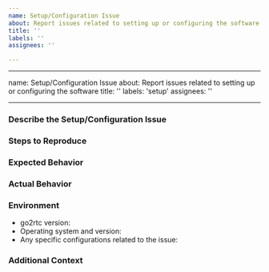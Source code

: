 ```yaml
---
name: Setup/Configuration Issue
about: Report issues related to setting up or configuring the software
title: ''
labels: ''
assignees: ''

---
```


---
name: Setup/Configuration Issue
about: Report issues related to setting up or configuring the software
title: ''
labels: 'setup'
assignees: ''

---

### Describe the Setup/Configuration Issue
<!-- A clear and concise description of what the issue is. -->

### Steps to Reproduce
<!--
1. Go to '...'
2. Run command '....'
3. Modify configuration '....'
4. See error
-->

### Expected Behavior
<!-- A clear and concise description of what you expected to happen. -->

### Actual Behavior
<!-- A clear and concise description of what actually happened. -->

### Environment
<!-- Include as many relevant details about the environment where the issue occurred -->
- go2rtc version:
- Operating system and version:
- Any specific configurations related to the issue:

### Additional Context
<!-- Add any other context about the problem here, such as logs, screenshots, etc. -->
